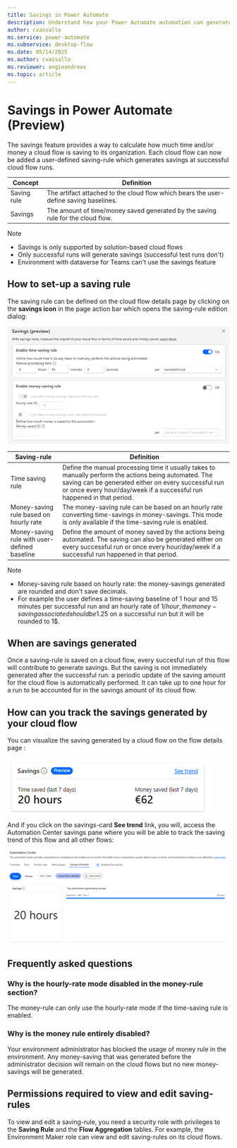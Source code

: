 ```yaml
---
title: Savings in Power Automate
description: Understand how your Power Automate automation can generate savings
author: cvassallo
ms.service: power-automate
ms.subservice: desktop-flow
ms.date: 05/14/2025
ms.author: cvassallo
ms.reviewer: angieandrews
ms.topic: article
---
```


# Savings in Power Automate (Preview)

The savings feature provides a way to calculate how much time and/or money a cloud flow is saving to its organization. Each cloud flow can now be added a user-defined saving-rule which generates savings at successful cloud flow runs.

|Concept|Definition|
|----|-------------------------------------------|
|Saving rule|The artifact attached to the cloud flow which bears the user-define saving baselines.|
|Savings|The amount of time/money saved generated by the saving rule for the cloud flow.|

> [!NOTE]
>
> - Savings is only supported by solution-based cloud flows
> - Only successful runs will generate savings (successful test runs don't)
> - Environment with dataverse for Teams can't use the savings feature

## How to set-up a saving rule

The saving rule can be defined on the cloud flow details page by clicking on the **savings icon** in the page action bar which opens the saving-rule edition dialog:

![Savings rule edition](media/savings/savings_edition.png)

|Saving-rule|Definition|
|----|-------------------------------------------|
|Time saving rule|Define the manual processing time it usually takes to manually perform the actions being automated. The saving can be generated either on every successful run or once every hour/day/week if a successful run happened in that period.|
|Money-saving rule based on hourly rate|The money-saving rule can be based on an hourly rate converting time-savings in money-savings. This mode is only available if the time-saving rule is enabled.|
|Money-saving rule with user-defined baseline|Define the amount of money saved by the actions being automated. The saving can also be generated either on every successful run or once every hour/day/week if a successful run happened in that period.|

> [!NOTE]
>
> - Money-saving rule based on hourly rate: the money-savings generated are rounded and don't save decimals.
> - For example the user defines a time-saving baseline of 1 hour and 15 minutes per successful run and an hourly rate of 1$/hour, the money-saving associated should be 1.25$ on a successful run but it will be rounded to 1$.

## When are savings generated

Once a saving-rule is saved on a cloud flow, every succesful run of this flow will contribute to generate savings. But the saving is not immediately generated after the successful run: a periodic update of the saving amount for the cloud flow is automatically performed. It can take up to one hour for a run to be accounted for in the savings amount of its cloud flow.

## How can you track the savings generated by your cloud flow

You can visualize the saving generated by a cloud flow on the flow details page : 

![Savings rule edition](media/savings/savings_card.png)

And if you click on the savings-card **See trend** link, you will, access the Automation Center savings pane where you will be able to track the saving trend of this flow and all other flows: 

![Savings rule edition](media/savings/savings_automation_center.png)

## Frequently asked questions

### Why is the hourly-rate mode disabled in the money-rule section?

The money-rule can only use the hourly-rate mode if the time-saving rule is enabled.

### Why is the money rule entirely disabled?

Your environment administrator has blocked the usage of money rule in the environment. Any money-saving that was generated before the administrator decision will remain on the cloud flows but no new money-savings will be generated.

## Permissions required to view and edit saving-rules

To view and edit a saving-rule, you need a security role with privileges to the **Saving Rule** and the **Flow Aggregation** tables. For example, the Environment Maker role can view and edit saving-rules on its cloud flows.

